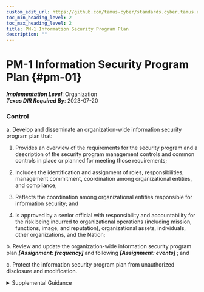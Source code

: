 ```yaml
---
custom_edit_url: https://github.com/tamus-cyber/standards.cyber.tamus.edu/tree/main/static/content/tamus.edu/TAMUS_profile.xml
toc_min_heading_level: 2
toc_max_heading_level: 2
title: PM-1 Information Security Program Plan
description: ""
---
```


# PM-1 Information Security Program Plan {#pm-01}

_**Implementation Level**_: Organization\
_**Texas DIR Required By**_: 2023-07-20

### Control

a. Develop and disseminate an organization-wide information security program plan that:

1. Provides an overview of the requirements for the security program and a description of the security program management controls and common controls in place or planned for meeting those requirements;

2. Includes the identification and assignment of roles, responsibilities, management commitment, coordination among organizational entities, and compliance;

3. Reflects the coordination among organizational entities responsible for information security; and

4. Is approved by a senior official with responsibility and accountability for the risk being incurred to organizational operations (including mission, functions, image, and reputation), organizational assets, individuals, other organizations, and the Nation;

b. Review and update the organization-wide information security program plan <strong> <em>[Assignment: frequency]</em> </strong> and following <strong> <em>[Assignment: events]</em> </strong> ; and

c. Protect the information security program plan from unauthorized disclosure and modification.

<details>
  <summary>Supplemental Guidance</summary>

An information security program plan is a formal document that provides an overview of the security requirements for an organization-wide information security program and describes the program management controls and common controls in place or planned for meeting those requirements. An information security program plan can be represented in a single document or compilations of documents. Privacy program plans and supply chain risk management plans are addressed separately in <a xmlns="http://csrc.nist.gov/ns/oscal/1.0" href="#pm-18">PM-18</a> and <a xmlns="http://csrc.nist.gov/ns/oscal/1.0" href="#sr-2">SR-2</a> , respectively.

</details>

